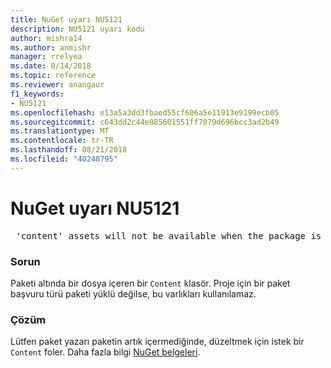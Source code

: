 ```yaml
---
title: NuGet uyarı NU5121
description: NU5121 uyarı kodu
author: mishra14
ms.author: anmishr
manager: rrelyea
ms.date: 8/14/2018
ms.topic: reference
ms.reviewer: anangaur
f1_keywords:
- NU5121
ms.openlocfilehash: e13a5a3dd3fbaed55cf606a5e11913e9199ecb05
ms.sourcegitcommit: c643dd2c44e085601551ff7079d696bcc3ad2b49
ms.translationtype: MT
ms.contentlocale: tr-TR
ms.lasthandoff: 08/21/2018
ms.locfileid: "40248795"
---
```

# <a name="nuget-warning-nu5121"></a>NuGet uyarı NU5121
<pre> 'content' assets will not be available when the package is installed after the migration.</pre>

### <a name="issue"></a>Sorun

Paketi altında bir dosya içeren bir `Content` klasör. Proje için bir paket başvuru türü paketi yüklü değilse, bu varlıkları kullanılamaz.


### <a name="solution"></a>Çözüm

Lütfen paket yazarı paketin artık içermediğinde, düzeltmek için istek bir `Content` foler. Daha fazla bilgi [NuGet belgeleri](https://docs.microsoft.com/en-us/nuget/reference/migrate-packages-config-to-package-reference).

